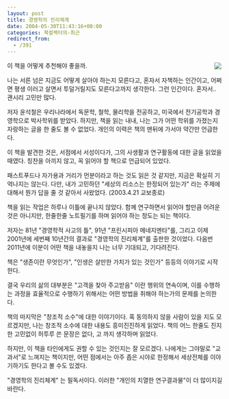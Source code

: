```yaml
---
layout: post
title: 경영학의 진리체계
date: 2004-05-30T11:43:16+00:00
categories: 북컬렉터의-최근
redirect_from:
  - /391
---
```


<a href="http://www.bandibook.com/search/subject_view.php?code=2205711" target="bb"><img src="http://www.bandibook.com/largeimage/2205711.jpg" align="right" hspace="3" vspace="3" /></a>이 책을 어떻게 추천해야 좋을까.

나는 서른 넘은 지금도 어떻게 살아야 하는지 모른다고, 혼자서 자책하는 인간이고, 어쩌면 평생 이러고 살면서 투덜거릴지도 모른다고까지 생각한다. 그런 인간이다. 혼자서.. 괜시리 고민만 많다.

저자 윤석철은 우리나라에서 독문학, 철학, 물리학을 전공하고, 미국에서 전기공학과 경영학으로 박사학위를 받았다. 하지만, 책을 읽는 내내, 나는 그가 어떤 학위를 가졌는지 자랑하는 글을 한 줄도 볼 수 없었다. 개인의 이력은 책의 맨뒤에 가서야 약간만 언급한다.

이 책을 발견한 것은, 서점에서 서성이다가, 그의 사생활과 연구활동에 대한 글을 읽었을 때였다. 칭찬을 아끼지 않고, 꼭 읽어야 할 책으로 언급되어 있었다.

패스트푸드나 자가용과 거리가 먼분이라고 하는 것도 읽은 것 같지만, 지금은 확실히 기억나지는 않는다. 다만, 내가 고민하던 "세상의 리소스는 한정되어 있는가" 라는 주제에 대해서 뭔가 답을 줄 것 같아서 사왔었다. (2003.4.21 교보종로)

책을 읽는 작업은 하루나 이틀에 끝나지 않았다. 함께 연구하면서 읽어야 할만큼 어려운 것은 아니지만, 한줄한줄 노트필기를 하며 읽어야 하는 정도는 되는 책이다.

저자는 81년 "경영학적 사고의 틀", 91년 "프린시피아 메네지멘타"를, 그리고 이제 2001년에 세번째 10년간의 결과로 "경영학의 진리체계"를 출판한 것이었다. 다음번 2011년에 이분이 어떤 책을 내놓을지 나는 너무 기대되고, 기다려진다.

책은 "생존이란 무엇인가", "인생은 살만한 가치가 있는 것인가" 등등의 이야기로 시작한다.

결국 우리의 삶의 대부분은 "고객을 찾아 주고받음" 이란 행위의 연속이며, 이를 수행하는 과정을 효율적으로 수행하기 위해서는 어떤 방법을 취해야 하는가의 문제를 논의한다.

책의 마지막은 "창조적 소수"에 대한 이야기이다. 혹 동의하지 않을 사람이 있을 지도 모르겠지만, 나는 창조적 소수에 대한 내용도 흥미진진하게 읽었다. 책의 어느 한줄도 진지한 고민없이 허투루 쓴 문장은 없다, 고 까지 생각하며 읽었다.

하지만, 이 책을 타인에게도 권할 수 있는 것인지는 잘 모르겠다. 나에게는 그야말로 "교과서"로 느껴지는 책이지만, 어떤 점에서는 아주 좁은 시야로 한정해서 세상전체를 이야기하기도 한다고 볼 수도 있겠다.

"경영학의 진리체계" 는 필독서이다. 이러한 "개인의 치열한 연구결과물"이 더 많이지길 바란다.
<div id=comments>
</div>
